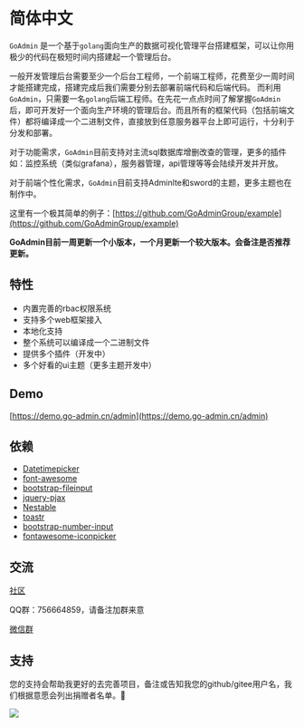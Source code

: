 # 简体中文

`GoAdmin` 是一个基于`golang`面向生产的数据可视化管理平台搭建框架，可以让你用极少的代码在极短时间内搭建起一个管理后台。

一般开发管理后台需要至少一个后台工程师，一个前端工程师，花费至少一周时间才能搭建完成，搭建完成后我们需要分别去部署前端代码和后端代码。 而利用`GoAdmin`，只需要一名`golang`后端工程师。在先花一点点时间了解掌握`GoAdmin`后，即可开发好一个面向生产环境的管理后台。而且所有的框架代码（包括前端文件）都将编译成一个二进制文件，直接放到任意服务器平台上即可运行，十分利于分发和部署。

对于功能需求，`GoAdmin`目前支持对主流sql数据库增删改查的管理，更多的插件如：监控系统（类似grafana），服务器管理，api管理等等会陆续开发并开放。

对于前端个性化需求，`GoAdmin`目前支持Adminlte和sword的主题，更多主题也在制作中。

这里有一个极其简单的例子：[https://github.com/GoAdminGroup/example](https://github.com/GoAdminGroup/example)

**GoAdmin目前一周更新一个小版本，一个月更新一个较大版本。会备注是否推荐更新。**

## 特性

* 内置完善的rbac权限系统
* 支持多个web框架接入
* 本地化支持
* 整个系统可以编译成一个二进制文件
* 提供多个插件（开发中）
* 多个好看的ui主题（更多主题开发中）

## Demo

[https://demo.go-admin.cn/admin](https://demo.go-admin.cn/admin)

## 依赖

* [Datetimepicker](http://eonasdan.github.io/bootstrap-datetimepicker/)
* [font-awesome](http://fontawesome.io/)
* [bootstrap-fileinput](https://github.com/kartik-v/bootstrap-fileinput)
* [jquery-pjax](https://github.com/defunkt/jquery-pjax)
* [Nestable](http://dbushell.github.io/Nestable/)
* [toastr](http://codeseven.github.io/toastr/)
* [bootstrap-number-input](https://github.com/wpic/bootstrap-number-input)
* [fontawesome-iconpicker](https://github.com/itsjavi/fontawesome-iconpicker)

## 交流

[社区](http://forum.go-admin.cn)

QQ群：756664859，请备注加群来意

[微信群](http://quick.go-admin.cn/resource/wechat_qrcode.jpg)

## 支持

您的支持会帮助我更好的去完善项目，备注或告知我您的github/gitee用户名，我们根据意愿会列出捐赠者名单。🙏

![](http://quick.go-admin.cn/official/assets/imgs/shoukuan.jpg)

